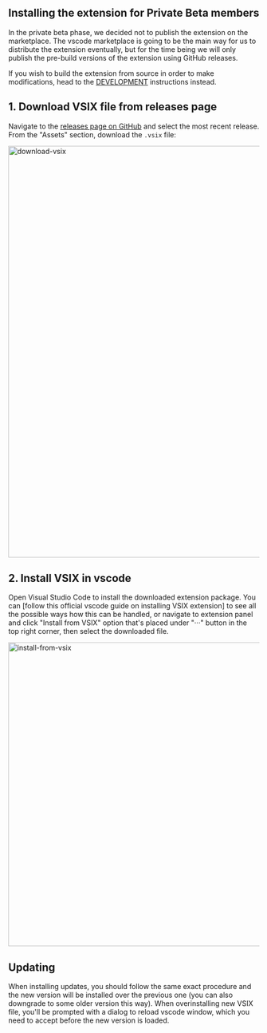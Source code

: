 ## Installing the extension for Private Beta members

In the private beta phase, we decided not to publish the extension on the marketplace.
The vscode marketplace is going to be the main way for us to distribute the extension eventually, but for the time being we will only publish the pre-build versions of the extension using GitHub releases.

If you wish to build the extension from source in order to make modifications, head to the [DEVELOPMENT](DEVELOPMENT.md) instructions instead.

## 1. Download VSIX file from releases page

Navigate to the [releases page on GitHub](https://github.com/software-mansion-labs/react-native-ide/releases) and select the most recent release.
From the "Assets" section, download the `.vsix` file:

<img width="825" alt="download-vsix" src="https://github.com/software-mansion-labs/react-native-ide/assets/726445/05f41079-9d1d-430b-a178-5c0661890687">


## 2. Install VSIX in vscode

Open Visual Studio Code to install the downloaded extension package.
You can [follow this official vscode guide on installing VSIX extension] to see all the possible ways how this can be handled, or navigate to extension panel and click "Install from VSIX" option that's placed under "···" button in the top right corner, then select the downloaded file.

<img width="609" alt="install-from-vsix" src="https://github.com/software-mansion-labs/react-native-ide/assets/726445/1d648637-e87a-4387-ba64-8fe7ab5b6148">


## Updating

When installing updates, you should follow the same exact procedure and the new version will be installed over the previous one (you can also downgrade to some older version this way).
When overinstalling new VSIX file, you'll be prompted with a dialog to reload vscode window, which you need to accept before the new version is loaded.
